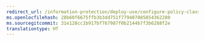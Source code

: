 ```yaml
---
redirect_url: /information-protection/deploy-use/configure-policy-classification
ms.openlocfilehash: 28b60f6675ffb3b3dd751f779407085854362280
ms.sourcegitcommit: 31e128cc1b917bf767987f0b2144b7f3b6288f2e
translationtype: HT
---
```

